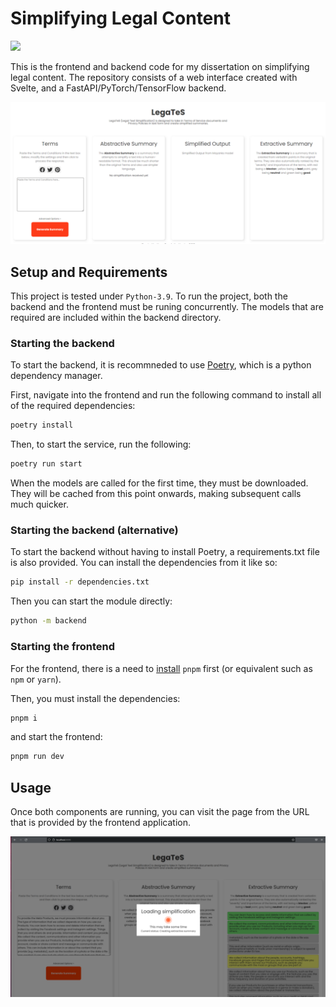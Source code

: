 # Simplifying Legal Content

![](https://img.shields.io/badge/Python-3.9-green.svg)

This is the frontend and backend code for my dissertation on simplifying legal content. The repository consists of a web interface created with Svelte, and a FastAPI/PyTorch/TensorFlow backend.

![Frontend Interface](logo.png)

## Setup and Requirements
This project is tested under `Python-3.9`.
To run the project, both the backend and the frontend must be runing concurrently. The models that are required are included within the backend directory.

### Starting the backend

To start the backend, it is recommneded to use [Poetry](https://python-poetry.org/docs/basic-usage/), which is a python dependency manager.

First, navigate into the frontend and run the following command to install all of the required dependencies:

```bash
poetry install
```

Then, to start the service, run the following:

```bash
poetry run start
```

When the models are called for the first time, they must be downloaded. They will be cached from this point onwards, making subsequent calls much quicker.

### Starting the backend (alternative)

To start the backend without having to install Poetry, a requirements.txt file is also provided. You can install the dependencies from it like so:

```bash
pip install -r dependencies.txt
```

Then you can start the module directly:

```bash
python -m backend
```

### Starting the frontend

For the frontend, there is a need to [install](https://nodejs.org/en/download/) `pnpm` first (or equivalent such as `npm` or `yarn`).

Then, you must install the dependencies:

```bash
pnpm i
```

and start the frontend:

```bash
pnpm run dev
```


## Usage

Once both components are running, you can visit the page from the URL that is provided by the frontend application.

![Frontend Interface](legates_example.png)

